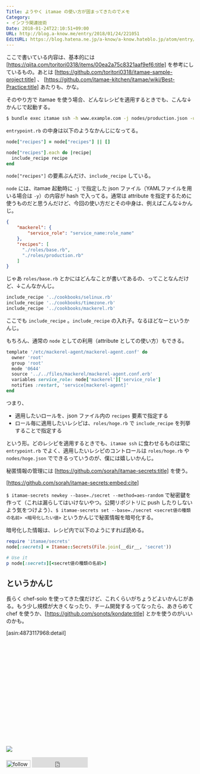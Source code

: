 ```yaml
---
Title: ようやく itamae の使い方が固まってきたのでメモ
Category:
- インフラ関連技術
Date: 2018-01-24T22:10:51+09:00
URL: http://blog.a-know.me/entry/2018/01/24/221051
EditURL: https://blog.hatena.ne.jp/a-know/a-know.hateblo.jp/atom/entry/8599973812340477894
---
```


ここで書いている内容は、基本的には [https://qiita.com/toritori0318/items/00ea2a75c8321aaf9ef6:title] を参考にしているもの。あとは [https://github.com/toritori0318/itamae-sample-project:title] 、 
[https://github.com/itamae-kitchen/itamae/wiki/Best-Practice:title] あたりも、かな。



<!-- more -->




そのやり方で itamae を使う場合、どんなレシピを適用するときでも、こんな↓かんじで起動する。

```sh
$ bundle exec itamae ssh -h www.example.com -j nodes/production.json -u a-know entrypoint.rb
```

`entrypoint.rb` の中身は以下のようなかんじになってる。

```ruby
node["recipes"] = node["recipes"] || []

node["recipes"].each do |recipe|
  include_recipe recipe
end
```

`node["recipes"]` の要素ぶんだけ、`include_recipe` している。


`node` には、itamae 起動時に `-j` で指定した json ファイル（YAMLファイルを用いる場合は `-y`）の内容が hash で入ってる。通常は attribute を指定するために使うものだと思うんだけど、今回の使い方だとその中身は、例えばこんな↓かんじ。

```json
{
    "mackerel": {
        "service_role": "service_name:role_name"
    },
    "recipes": [
      "./roles/base.rb",
      "./roles/production.rb"
    ]
}
```

じゃあ `roles/base.rb` とかにはどんなことが書いてあるの、ってことなんだけど、↓こんなかんじ。

```ruby
include_recipe '../cookbooks/selinux.rb'
include_recipe '../cookbooks/timezone.rb'
include_recipe '../cookbooks/mackerel.rb'
```

ここでも `include_recipe` 。`include_recipe` の入れ子。なるほどなーというかんじ。


もちろん、通常の `node` としての利用（attribute としての使い方）もできる。

```ruby
template '/etc/mackerel-agent/mackerel-agent.conf' do
  owner 'root'
  group 'root'
  mode '0644'
  source '../../files/mackerel/mackerel-agent.conf.erb'
  variables service_role: node['mackerel']['service_role']
  notifies :restart, 'service[mackerel-agent]'
end
```


つまり、

- 適用したいロールを、json ファイル内の `recipes` 要素で指定する
- ロール毎に適用したいレシピは、`roles/hoge.rb` で `include_recipe` を列挙することで指定する

という形。どのレシピを適用するときでも、`itamae ssh` に食わせるものは常に `entrypoint.rb` でよく、適用したいレシピのコントロールは `roles/hoge.rb` や `nodes/hoge.json` でできるっていうのが、僕には嬉しいかんじ。


秘匿情報の管理には [https://github.com/sorah/itamae-secrets:title] を使う。




[https://github.com/sorah/itamae-secrets:embed:cite]



`$ itamae-secrets newkey --base=./secret --method=aes-random` で秘密鍵を作って（これは漏らしてはいけないやつ。公開リポジトリに push したりしないよう気をつけよう）、`$ itamae-secrets set --base=./secret <secret値の種類の名前> <暗号化したい値>` というかんじで秘匿情報を暗号化する。


暗号化した情報は、レシピ内で以下のようにすれば読める。


```ruby
require 'itamae/secrets'
node[:secrets] = Itamae::Secrets(File.join(__dir__, 'secret'))

# Use it
p node[:secrets][<secret値の種類の名前>]
```


## というかんじ


長らく chef-solo を使ってきた僕だけど、これくらいがちょうどよいかんじがある。もう少し規模が大きくなったり、チーム開発するってなったら、あきらめて chef を使うか、[https://github.com/sonots/kondate:title] とかを使うのがいいのかも。




[asin:4873117968:detail]




<div>
<br>
<script async src="//pagead2.googlesyndication.com/pagead/js/adsbygoogle.js"></script>
<!-- article-bottom2 -->
<ins class="adsbygoogle"
     style="display:inline-block;width:300px;height:250px"
     data-ad-client="ca-pub-3463034538369189"
     data-ad-slot="5274552934"></ins>
<script>
(adsbygoogle = window.adsbygoogle || []).push({});
</script>

<a href="http://bit.ly/grassgraph" target='blank' rel="nofollow"><img src="https://cdn-ak.f.st-hatena.com/images/fotolife/a/a-know/20170405/20170405220342.png"></a>
<br>
</div>

<div>
<a href='http://cloud.feedly.com/#subscription%2Ffeed%2Fhttp%3A%2F%2Fblog.a-know.me%2Ffeed'  target='blank'><img id='feedlyFollow' src='http://s3.feedly.com/img/follows/feedly-follow-rectangle-volume-small_2x.png' alt='follow us in feedly' width='65' height='20'></a>



<iframe src="http://blog.hatena.ne.jp/a-know/a-know.hateblo.jp/subscribe/iframe" allowtransparency="true" frameborder="0" scrolling="no" width="150" height="28"></iframe>
</div>
